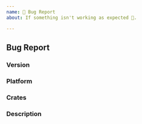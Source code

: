 ```yaml
---
name: 🐛 Bug Report
about: If something isn't working as expected 🤔.

---
```


## Bug Report

<!--
Thank you for reporting an issue.

Please fill in as much of the template below as you're able.
-->

### Version

<!--
List the versions of all `tower-web` crates you are using. The easiest way to get
this information is using `cargo tree`:

`cargo tree | grep tower-web`
-->

### Platform

<!---
Output of `uname -a` (UNIX), or version and 32 or 64-bit (Windows)
-->

### Crates

<!--
If known, please specify the affected tower-web crates. Otherwise, delete this
section.
-->

### Description

<!--
Enter your issue details below this comment.

One way to structure the description:

<short summary of the bug>

I tried this code:

<code sample that causes the bug>

I expected to see this happen: <explanation>

Instead, this happened: <explanation>
-->
